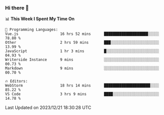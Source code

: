 ### Hi there 👋

<!--
**asdf12303116/asdf12303116** is a ✨ _special_ ✨ repository because its `README.md` (this file) appears on your GitHub profile.

Here are some ideas to get you started:

- 🔭 I’m currently working on ...
- 🌱 I’m currently learning ...
- 👯 I’m looking to collaborate on ...
- 🤔 I’m looking for help with ...
- 💬 Ask me about ...
- 📫 How to reach me: ...
- 😄 Pronouns: ...
- ⚡ Fun fact: ...
-->

<!--START_SECTION:waka-->
📊 **This Week I Spent My Time On** 

```text
💬 Programming Languages: 
Vue.js                   16 hrs 52 mins      ████████████████████░░░░░   78.80 % 
Other                    2 hrs 59 mins       ███░░░░░░░░░░░░░░░░░░░░░░   13.99 % 
JavaScript               1 hr 3 mins         █░░░░░░░░░░░░░░░░░░░░░░░░   04.93 % 
Writerside Instance      9 mins              ░░░░░░░░░░░░░░░░░░░░░░░░░   00.73 % 
Markdown                 9 mins              ░░░░░░░░░░░░░░░░░░░░░░░░░   00.70 % 

🔥 Editors: 
WebStorm                 18 hrs 14 mins      █████████████████████░░░░   85.22 % 
VS Code                  3 hrs 9 mins        ████░░░░░░░░░░░░░░░░░░░░░   14.78 % 
```


 Last Updated on 2023/12/21 18:30:28 UTC
<!--END_SECTION:waka-->
